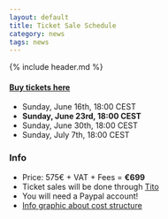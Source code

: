 ```yaml
---
layout: default
title: Ticket Sale Schedule
category: news
tags: news
---
```


{% include header.md %}

#### [Buy tickets here](https://tito.io/jsconfeu/jsconf-eu-2013)

- Sunday, June 16th, 18:00 CEST
- **Sunday, June 23rd, 18:00 CEST**
- Sunday, June 30th, 18:00 CEST
- Sunday, July 7th, 18:00 CEST

### Info

- Price: 575€ + VAT + Fees = <strong>€699</strong>
- Ticket sales will be done through <a href="https://tito.io/jsconfeu/jsconf-eu-2013">Tito</a>
- You will need a Paypal account!
- [Info graphic about cost structure](/news/2013/06/15/how-we-spend-your-money.html)
